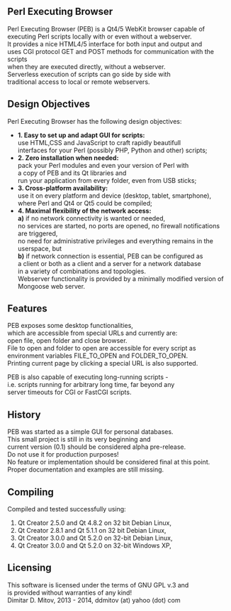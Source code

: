   
Perl Executing Browser  
----------------------------------------------------------------------------------------
  
Perl Executing Browser (PEB) is a Qt4/5 WebKit browser capable of  
executing Perl scripts locally with or even without a webserver.  
It provides a nice HTML4/5 interface for both input and output and  
uses CGI protocol GET and POST methods for communication with the scripts  
when they are executed directly, without a webserver.  
Serverless execution of scripts can go side by side with  
traditional access to local or remote webservers.
  
Design Objectives
----------------------------------------------------------------------------------------
  
Perl Executing Browser has the following design objectives:  
* **1. Easy to set up and adapt GUI for scripts:**  
    use HTML,CSS and JavaScript to craft rapidly beautifull  
    interfaces for your Perl (possibly PHP, Python and other) scripts;
* **2. Zero installation when needed:**  
    pack your Perl modules and even your version of Perl with  
    a copy of PEB and its Qt libraries and  
    run your application from every folder, even from USB sticks;  
* **3. Cross-platform availability:**  
    use it on every platform and device (desktop, tablet, smartphone),  
    where Perl and Qt4 or Qt5 could be compiled;  
* **4. Maximal flexibility of the network access:**  
    **a)** if no network connectivity is wanted or needed,  
    no services are started, no ports are opened, no firewall notifications are triggered,  
    no need for administrative privileges and everything remains in the userspace, but  
    **b)** if network connection is essential, PEB can be configured as  
    a client or both as a client and a server for a network database  
    in a variety of combinations and topologies.  
    Webserver functionality is provided by a minimally modified version of  
    Mongoose web server.  
  
Features
----------------------------------------------------------------------------------------
  
PEB exposes some desktop functionalities,  
which are accessible from special URLs and currently are:  
open file, open folder and close browser.  
File to open and folder to open are accessible for every script as  
environment variables FILE_TO_OPEN and FOLDER_TO_OPEN.  
Printing current page by clicking a special URL is also supported.  
  
PEB is also capable of executing long-running scripts -  
i.e. scripts running for arbitrary long time, far beyond any  
server timeouts for CGI or FastCGI scripts.
  
History
----------------------------------------------------------------------------------------
  
PEB was started as a simple GUI for personal databases.  
This small project is still in its very beginning and  
current version (0.1) should be considered alpha pre-release.  
Do not use it for production purposes!  
No feature or implementation should be considered final at this point.  
Proper documentation and examples are still missing.  
  
Compiling
----------------------------------------------------------------------------------------
  
Compiled and tested successfully using:  
1. Qt Creator 2.5.0 and Qt 4.8.2 on 32 bit Debian Linux,  
2. Qt Creator 2.8.1 and Qt 5.1.1 on 32 bit Debian Linux,  
3. Qt Creator 3.0.0 and Qt 5.2.0 on 32-bit Debian Linux,  
4. Qt Creator 3.0.0 and Qt 5.2.0 on 32-bit Windows XP,  
  
Licensing
----------------------------------------------------------------------------------------
  
This software is licensed under the terms of GNU GPL v.3 and  
is provided without warranties of any kind!  
Dimitar D. Mitov, 2013 - 2014, ddmitov (at) yahoo (dot) com  
  